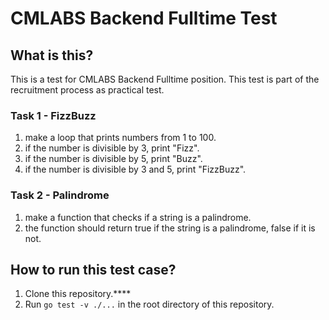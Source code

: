 # CMLABS Backend Fulltime Test

## **What is this?**

This is a test for CMLABS Backend Fulltime position. This test is part of the recruitment process as practical test.

### **Task 1 - FizzBuzz**

1. make a loop that prints numbers from 1 to 100.
2. if the number is divisible by 3, print "Fizz".
3. if the number is divisible by 5, print "Buzz".
4. if the number is divisible by 3 and 5, print "FizzBuzz".

### **Task 2 - Palindrome**

1. make a function that checks if a string is a palindrome.
2. the function should return true if the string is a palindrome, false if it is not.

## **How to run this test case?**

1. Clone this repository.****
2. Run `go test -v ./...` in the root directory of this repository.
